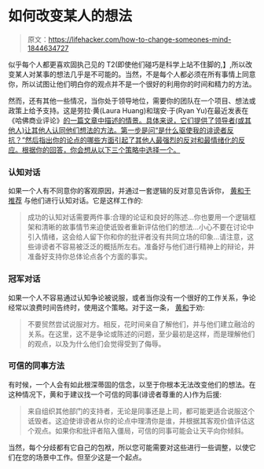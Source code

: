 # 如何改变某人的想法

> 原文：<https://lifehacker.com/how-to-change-someones-mind-1844634727>

似乎每个人都更喜欢固执己见的 T2(即使他们碰巧是科学上站不住脚的,】,所以改变某人对某事的想法几乎是不可能的。当然，不是每个人都必须在所有事情上同意你，所以试图让他们明白你的观点并不是一个很好的利用你的时间和精力的方法。



然而，还有其他一些情况，当你处于领导地位，需要你的团队在一个项目、想法或政策上给予支持。这是劳拉·黄(Laura Huang)和瑞安·于(Ryan Yu)在最近发表在《哈佛商业评论》[的一篇文章中描述的情景。具体来说，它们提供了领导者(或其他人)让其他人认同他们想法的方法。第一步是问“是什么驱使我的诽谤者反抗？”然后指出你的论点的哪些方面引起了其他人最强烈的反对和最情绪化的反应。根据你的回答，你会想从以下三个策略中选择一个。](https://hbr.org/2020/07/how-to-actually-change-someones-mind?utm_source=pocket&utm_medium=email&utm_campaign=pockethits)

### 认知对话

如果一个人有不同意你的客观原因，并通过一套逻辑的反对意见告诉你， [黄和于推荐](https://hbr.org/2020/07/how-to-actually-change-someones-mind?utm_source=pocket&utm_medium=email&utm_campaign=pockethits) 与他们进行认知对话。它是这样工作的:

> 成功的认知对话需要两件事:合理的论证和良好的陈述...你也要用一个逻辑框架和清晰的故事情节来迫使诋毁者重新评估他们的想法...小心不要在讨论中引入情绪，这会给人留下你和你的批评者没有共同立场的印象...请注意，这些诽谤者不容易被泛泛的概括所左右。准备好与他们进行精神上的辩论，并准备好支持你总体论点各个方面的事实。

### 冠军对话

如果一个人不容易通过认知争论被说服，或者当你没有一个很好的工作关系，争论经常以浪费时间告终时，使用这个策略。对于这一条， [黄和](https://hbr.org/2020/07/how-to-actually-change-someones-mind?utm_source=pocket&utm_medium=email&utm_campaign=pockethits)于劝:

> 不要贸然尝试说服对方。相反，花时间亲自了解他们，并与他们建立融洽的关系。在这里，这不是争论或陈述的问题，至少最初是这样，而是理解他们的观点，以及为什么他们会觉得受到了侮辱。

### 可信的同事方法

有时候，一个人会有如此根深蒂固的信念，以至于你根本无法改变他们的想法。在这种情况下，黄和于建议找一个可信的同事(诽谤者尊重的人)作为后援:

> 来自组织其他部门的支持者，无论是同事还是上司，都可能更适合说服这个诋毁者。这迫使诽谤者从你的论点中理清你是谁，并根据其客观价值评估这个观点。如果你和批评者陷入僵局，可信的同事可能会让天平向你倾斜。

当然，每个分歧都有它自己的包袱，所以您可能需要对这些进行一些调整，以使它们在您的场景中工作。但至少这是一个起点。